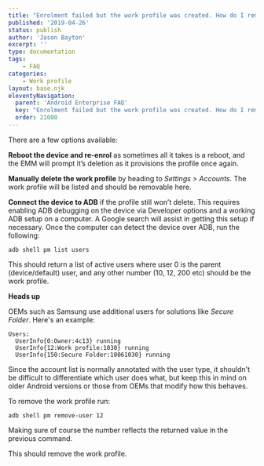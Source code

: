 ```yaml
---
title: "Enrolment failed but the work profile was created. How do I remove it?"
published: '2019-04-26'
status: publish
author: 'Jason Bayton'
excerpt: ''
type: documentation
tags: 
    - FAQ
categories:
    - Work profile
layout: base.njk
eleventyNavigation:
  parent: 'Android Enterprise FAQ'
  key: "Enrolment failed but the work profile was created. How do I remove it?"
  order: 21000
--- 
```

There are a few options available:

**Reboot the device and re-enrol** as sometimes all it takes is a reboot, and the EMM will prompt it’s deletion as it provisions the profile once again.

**Manually delete the work profile** by heading to *Settings &gt; Accounts*. The work profile will be listed and should be removable here.

**Connect the device to ADB** if the profile still won’t delete. This requires enabling ADB debugging on the device via Developer options and a working ADB setup on a computer. A Google search will assist in getting this setup if necessary. Once the computer can detect the device over ADB, run the following:

`adb shell pm list users`

This should return a list of active users where user 0 is the parent (device/default) user, and any other number (10, 12, 200 etc) should be the work profile. 

<div class="callout">

**Heads up**

OEMs such as Samsung use additional users for solutions like _Secure Folder_. Here's an example:

```
Users:
  UserInfo{0:Owner:4c13} running
  UserInfo{12:Work profile:1030} running
  UserInfo{150:Secure Folder:10061030} running
```

Since the account list is normally annotated with the user type, it shouldn't be difficult to differentiate which user does what, but keep this in mind on older Android versions or those from OEMs that modify how this behaves.

</div>

To remove the work profile run:

`adb shell pm remove-user 12`

Making sure of course the number reflects the returned value in the previous command.

This should remove the work profile.

